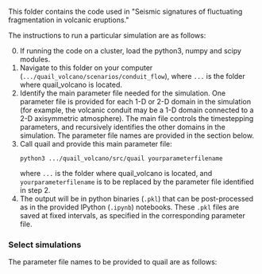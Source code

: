 This folder contains the code used in "Seismic signatures of fluctuating fragmentation in volcanic eruptions."

The instructions to run a particular simulation are as follows:

0. If running the code on a cluster, load the python3, numpy and scipy modules.
1. Navigate to this folder on your computer (`.../quail_volcano/scenarios/conduit_flow`), where `...` is the folder where quail_volcano is located.
2. Identify the main parameter file needed for the simulation. One parameter file is provided for each 1-D or 2-D domain in the simulation (for example, the volcanic conduit may be a 1-D domain connected to a 2-D axisymmetric atmosphere). The main file controls the timestepping parameters, and recursively identifies the other domains in the simulation. The parameter file names are provided in the section below.
3. Call quail and provide this main parameter file:
   ```
   python3 .../quail_volcano/src/quail yourparameterfilename
   ```
   where `...` is the folder where quail_volcano is located, and `yourparameterfilename` is to be replaced by the parameter file identified in step 2.
4. The output will be in python binaries (`.pkl`) that can be post-processed as in the provided IPython (`.ipynb`) notebooks. These `.pkl` files are saved at fixed intervals, as specified in the corresponding parameter file.

### Select simulations

The parameter file names to be provided to quail are as follows:

